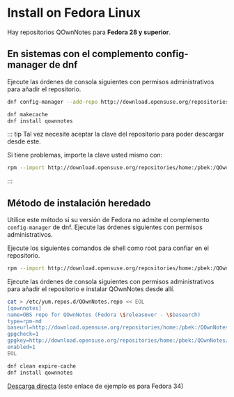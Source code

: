 # Install on Fedora Linux

Hay repositorios QOwnNotes para **Fedora 28 y superior**.

## En sistemas con el complemento config-manager de dnf

Ejecute las órdenes de consola siguientes con permisos administrativos para añadir el repositorio.

```bash
dnf config-manager --add-repo http://download.opensuse.org/repositories/home:/pbek:/QOwnNotes/Fedora_\$releasever/

dnf makecache
dnf install qownnotes
```

::: tip
Tal vez necesite aceptar la clave del repositorio para poder descargar desde este.

Si tiene problemas, importe la clave usted mismo con:

```bash
rpm --import http://download.opensuse.org/repositories/home:/pbek:/QOwnNotes/Fedora_34/repodata/repomd.xml.key
```
:::

## Método de instalación heredado

Utilice este método si su versión de Fedora no admite el complemento `config-manager` de dnf. Ejecute las órdenes siguientes con permisos administrativos.

Ejecute los siguientes comandos de shell como root para confiar en el repositorio.

```bash
rpm --import http://download.opensuse.org/repositories/home:/pbek:/QOwnNotes/Fedora_34/repodata/repomd.xml.key
```

Ejecute las órdenes de consola siguientes con permisos administrativos para añadir el repositorio e instalar QOwnNotes desde allí.

```bash
cat > /etc/yum.repos.d/QOwnNotes.repo << EOL
[qownnotes]
name=OBS repo for QOwnNotes (Fedora \$releasever - \$basearch)
type=rpm-md
baseurl=http://download.opensuse.org/repositories/home:/pbek:/QOwnNotes/Fedora_\$releasever/
gpgcheck=1
gpgkey=http://download.opensuse.org/repositories/home:/pbek:/QOwnNotes/Fedora_\$releasever/repodata/repomd.xml.key
enabled=1
EOL

dnf clean expire-cache
dnf install qownnotes
```

[Descarga directa](https://download.opensuse.org/repositories/home:/pbek:/QOwnNotes/Fedora_34) (este enlace de ejemplo es para Fedora 34)
